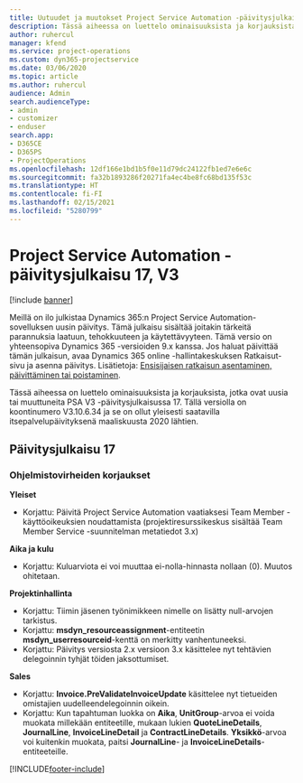 ```yaml
---
title: Uutuudet ja muutokset Project Service Automation -päivitysjulkaisussa 17, V3
description: Tässä aiheessa on luettelo ominaisuuksista ja korjauksista, jotka ovat käytettävissä Project Service Automation -päivitysjulkaisussa 17, V3.
author: ruhercul
manager: kfend
ms.service: project-operations
ms.custom: dyn365-projectservice
ms.date: 03/06/2020
ms.topic: article
ms.author: ruhercul
audience: Admin
search.audienceType:
- admin
- customizer
- enduser
search.app:
- D365CE
- D365PS
- ProjectOperations
ms.openlocfilehash: 12df166e1bd1b5f0e11d79dc24122fb1ed7e6e6c
ms.sourcegitcommit: fa32b1893286f20271fa4ec4be8fc68bd135f53c
ms.translationtype: HT
ms.contentlocale: fi-FI
ms.lasthandoff: 02/15/2021
ms.locfileid: "5280799"
---
```

# <a name="project-service-automation-update-release-17-v3"></a>Project Service Automation -päivitysjulkaisu 17, V3

[!include [banner](../includes/psa-now-project-operations.md)]

Meillä on ilo julkistaa Dynamics 365:n Project Service Automation-sovelluksen uusin päivitys. Tämä julkaisu sisältää joitakin tärkeitä parannuksia laatuun, tehokkuuteen ja käytettävyyteen.  Tämä versio on yhteensopiva Dynamics 365 -versioiden 9.x kanssa. Jos haluat päivittää tämän julkaisun, avaa Dynamics 365 online -hallintakeskuksen Ratkaisut-sivu ja asenna päivitys. Lisätietoja: [Ensisijaisen ratkaisun asentaminen, päivittäminen tai poistaminen](https://docs.microsoft.com/power-platform/admin/install-remove-preferred-solution).

Tässä aiheessa on luettelo ominaisuuksista ja korjauksista, jotka ovat uusia tai muuttuneita PSA V3 -päivitysjulkaisussa 17. Tällä versiolla on koontinumero V3.10.6.34 ja se on ollut yleisesti saatavilla itsepalvelupäivityksenä maaliskuusta 2020 lähtien.


## <a name="update-release-17"></a>Päivitysjulkaisu 17

### <a name="bug-fixes"></a>Ohjelmistovirheiden korjaukset

**Yleiset**

- Korjattu: Päivitä Project Service Automation vaatiaksesi Team Member -käyttöoikeuksien noudattamista (projektiresurssikeskus sisältää Team Member Service -suunnitelman metatiedot 3.x)
 
**Aika ja kulu**

- Korjattu: Kuluarviota ei voi muuttaa ei-nolla-hinnasta nollaan (0). Muutos ohitetaan.

**Projektinhallinta**

- Korjattu: Tiimin jäsenen työnimikkeen nimelle on lisätty null-arvojen tarkistus.
- Korjattu: **msdyn_resourceassignment**-entiteetin **msdyn_userresourceid**-kenttä on merkitty vanhentuneeksi.
- Korjattu: Päivitys versiosta 2.x versioon 3.x käsittelee nyt tehtävien delegoinnin tyhjät töiden jaksottumiset.

**Sales**

- Korjattu: **Invoice.PreValidateInvoiceUpdate** käsittelee nyt tietueiden omistajien uudelleendelegoinnin oikein.
- Korjattu: Kun tapahtuman luokka on **Aika**, **UnitGroup**-arvoa ei voida muokata millekään entiteetille, mukaan lukien **QuoteLineDetails**, **JournalLine**, **InvoiceLineDetail** ja **ContractLineDetails**. **Yksikkö**-arvoa voi kuitenkin muokata, paitsi **JournalLine**- ja **InvoiceLineDetails**-entiteeteille.




[!INCLUDE[footer-include](../includes/footer-banner.md)]